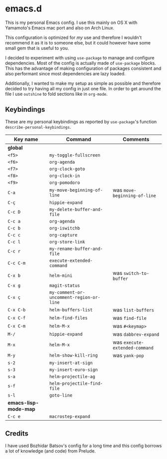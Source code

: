 # emacs.d

This is my personal Emacs config. I use this mainly on OS X with Yamamoto's Emacs mac port and also
on Arch Linux.

This configuration is optimized for *my* use and therefore I wouldn't recommend it as it is to
someone else, but it could however have some small gem that is useful to you.

I decided to experiment with using `use-package` to manage and configure dependencies. Most of the
config is actually made of `use-package` blocks. This has the advantage of making configuration of
packages consistent and also performant since most dependencies are lazy loaded.

Additionally, I wanted to make my setup as simple as possible and therefore decided to try having
all my config in just one file. In order to get around the file I use `outshine` to fold sections
like in `org-mode`.

## Keybindings

These are my personal keybindings as reported by `use-package`'s function `describe-personal-keybindings`.

Key name    | Command                                             | Comments
----------- | --------------------------------------------------- | -------------------------------
**global**  |                                                     |
`<f5>`      | `my-toggle-fullscreen`                              |
`<f6>`      | `org-agenda`                                        |
`<f7>`      | `org-clock-goto`                                    |
`<f8>`      | `org-clock-in`                                      |
`<f9>`      | `org-pomodoro`                                      |
`C-a`       | `my-move-beginning-of-line`                         | was `move-beginning-of-line`
`C-ç`       | `hippie-expand`                                     |
`C-c D`     | `my-delete-buffer-and-file`                         |
`C-c a`     | `org-agenda`                                        |
`C-c b`     | `org-iswitchb`                                      |
`C-c c`     | `org-capture`                                       |
`C-c l`     | `org-store-link`                                    |
`C-c r`     | `my-rename-buffer-and-file`                         |
`C-c C-m`   | `execute-extended-command`                          |
`C-x b`     | `helm-mini`                                         | was `switch-to-buffer`
`C-x g`     | `magit-status`                                      |
`C-x ç`     | `my-comment-or-uncomment-region-or-line`            |
`C-x C-b`   | `helm-buffers-list`                                 | was `list-buffers`
`C-x C-f`   | `helm-find-files`                                   | was `find-file`
`C-x C-m`   | `helm-M-x`                                          | was `#<keymap>`
`M-/`       | `hippie-expand`                                     | was `dabbrev-expand`
`M-x`       | `helm-M-x`                                          | was `execute-extended-command`
`M-y`       | `helm-show-kill-ring`                               | was `yank-pop`
`s-2`       | `my-insert-at-sign`                                 |
`s-3`       | `my-insert-euro-sign`                               |
`s-a`       | `helm-projectile-ag`                                |
`s-f`       | `helm-projectile-find-file`                         |
`s-l`       | `goto-line`                                         |
**emacs-lisp-mode-map** |                                         |
`C-c e`     | `macrostep-expand`                                  |

## Credits

I have used Bozhidar Batsov's config for a long time and this config borrows a lot of knowledge (and
code) from Prelude.
